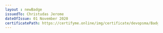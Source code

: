 ```yaml
--- 
layout : newBadge  
issuedTo: Christudas Jerome
dateOfIssue: 01 November 2020
certificatePath: https://certifyme.online/img/certificate/devopsma/Badges/Chef.png
---
```


